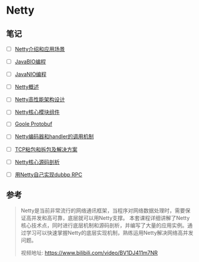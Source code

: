 # Netty

## 笔记

- [ ] [Netty介绍和应用场景](尚硅谷学习笔记/尚硅谷-韩顺平-Netty网络通讯框架/01-Netty介绍和应用场景.md)
- [ ] [JavaBIO编程](尚硅谷学习笔记/尚硅谷-韩顺平-Netty网络通讯框架/02-JavaBIO编程.md)
- [ ] [JavaNIO编程](尚硅谷学习笔记/尚硅谷-韩顺平-Netty网络通讯框架/03-JavaNIO编程.md)
- [ ] [Netty概述](尚硅谷学习笔记/尚硅谷-韩顺平-Netty网络通讯框架/04-Netty概述.md)
- [ ] [Netty高性能架构设计](尚硅谷学习笔记/尚硅谷-韩顺平-Netty网络通讯框架/05-Netty高性能架构设计.md)
- [ ] [Netty核心模块组件](尚硅谷学习笔记/尚硅谷-韩顺平-Netty网络通讯框架/06-Netty核心模块组件.md)
- [ ] [Goole Protobuf](尚硅谷学习笔记/尚硅谷-韩顺平-Netty网络通讯框架/07-Google-Protobuf.md)
- [ ] [Netty编码器和handler的调用机制](尚硅谷学习笔记/尚硅谷-韩顺平-Netty网络通讯框架/08-Netty编码器和handler的调用机制.md)
- [ ] [TCP粘包和拆包及解决方案](尚硅谷学习笔记/尚硅谷-韩顺平-Netty网络通讯框架/09-TCP粘包和拆包及解决方案.md)
- [ ] [Netty核心源码剖析](尚硅谷学习笔记/尚硅谷-韩顺平-Netty网络通讯框架/10-Netty核心源码剖析.md)
- [ ] [用Netty自己实现dubbp RPC](尚硅谷学习笔记/尚硅谷-韩顺平-Netty网络通讯框架/11-用Netty自己实现dubbp-RPC.md)









## 参考

> Netty是当前非常流行的网络通讯框架，当程序对网络数据处理时，需要保证高并发和高可靠，底层就可以用Netty支撑。 本套课程详细讲解了Netty核心技术点，同时进行底层机制和源码剖析，并编写了大量的应用实例。通过学习可以快速掌握Netty的底层实现机制，熟练运用Netty解决网络高并发问题。
>
> 视频地址: https://www.bilibili.com/video/BV1DJ411m7NR